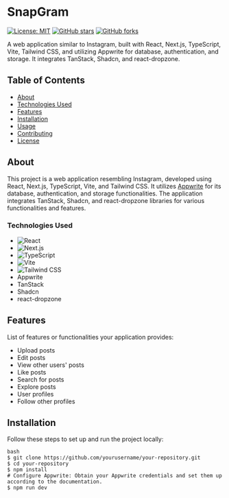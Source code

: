 # SnapGram

[![License: MIT](https://img.shields.io/badge/License-MIT-yellow.svg)](https://opensource.org/licenses/MIT)
[![GitHub stars](https://img.shields.io/github/stars/yourusername/your-repository.svg?style=social)](https://github.com/yourusername/your-repository/stargazers)
[![GitHub forks](https://img.shields.io/github/forks/yourusername/your-repository.svg?style=social)](https://github.com/yourusername/your-repository/network/members)

A web application similar to Instagram, built with React, Next.js, TypeScript, Vite, Tailwind CSS, and utilizing Appwrite for database, authentication, and storage. It integrates TanStack, Shadcn, and react-dropzone.

## Table of Contents

- [About](#about)
- [Technologies Used](#technologies-used)
- [Features](#features)
- [Installation](#installation)
- [Usage](#usage)
- [Contributing](#contributing)
- [License](#license)

## About

This project is a web application resembling Instagram, developed using React, Next.js, TypeScript, Vite, and Tailwind CSS. It utilizes [Appwrite](https://appwrite.io/) for its database, authentication, and storage functionalities. The application integrates TanStack, Shadcn, and react-dropzone libraries for various functionalities and features.

### Technologies Used

- ![React](https://img.shields.io/badge/React-61DAFB?style=for-the-badge&logo=react&logoColor=white)
- ![Next.js](https://img.shields.io/badge/Next.js-000000?style=for-the-badge&logo=next.js&logoColor=white)
- ![TypeScript](https://img.shields.io/badge/TypeScript-3178C6?style=for-the-badge&logo=typescript&logoColor=white)
- ![Vite](https://img.shields.io/badge/Vite-646CFF?style=for-the-badge&logo=vite&logoColor=white)
- ![Tailwind CSS](https://img.shields.io/badge/Tailwind_CSS-38B2AC?style=for-the-badge&logo=tailwind-css&logoColor=white)
- Appwrite
- TanStack
- Shadcn
- react-dropzone

## Features

List of features or functionalities your application provides:

- Upload posts
- Edit posts
- View other users' posts
- Like posts
- Search for posts
- Explore posts
- User profiles
- Follow other profiles

## Installation

Follow these steps to set up and run the project locally:

```
bash
$ git clone https://github.com/yourusername/your-repository.git
$ cd your-repository
$ npm install
# Configure Appwrite: Obtain your Appwrite credentials and set them up according to the documentation.
$ npm run dev
```
